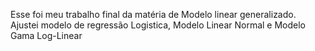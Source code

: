 Esse foi meu trabalho final da matéria de Modelo linear generalizado. Ajustei modelo de regressão Logistica, Modelo Linear Normal e Modelo Gama Log-Linear
